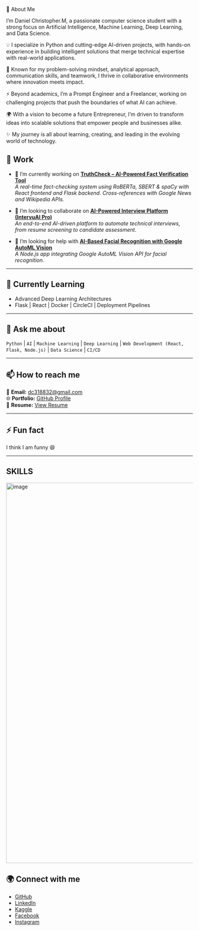 🚀 About Me

I’m Daniel Christopher.M, a passionate computer science student with a strong focus on Artificial Intelligence, Machine Learning, Deep Learning, and Data Science.

💡 I specialize in Python and cutting-edge AI-driven projects, with hands-on experience in building intelligent solutions that merge technical expertise with real-world applications.

🧩 Known for my problem-solving mindset, analytical approach, communication skills, and teamwork, I thrive in collaborative environments where innovation meets impact.

⚡ Beyond academics, I’m a Prompt Engineer and a Freelancer, working on challenging projects that push the boundaries of what AI can achieve.

🌍 With a vision to become a future Entrepreneur, I’m driven to transform ideas into scalable solutions that empower people and businesses alike.

✨ My journey is all about learning, creating, and leading in the evolving world of technology.

## 💼 Work  

- 🔭 I’m currently working on **[TruthCheck – AI-Powered Fact Verification Tool](https://github.com/CHRISDANIEL145/truth-check)**  
  *A real-time fact-checking system using RoBERTa, SBERT & spaCy with React frontend and Flask backend. Cross-references with Google News and Wikipedia APIs.*  

- 👯 I’m looking to collaborate on **[AI-Powered Interview Platform (IntervuAI Pro)](https://github.com/CHRISDANIEL145/AI-Powered_Interview_Platform)**  
  *An end-to-end AI-driven platform to automate technical interviews, from resume screening to candidate assessment.*  

- 🤝 I’m looking for help with **[AI-Based Facial Recognition with Google AutoML Vision](https://github.com/CHRISDANIEL145/AI-Based-Facial-Recognition-with-Google-AutoML-Vision-)**  
  *A Node.js app integrating Google AutoML Vision API for facial recognition.*  

---

## 🌱 Currently Learning  

- Advanced Deep Learning Architectures  
- Flask | React | Docker | CircleCI | Deployment Pipelines  

---

## 💬 Ask me about  

`Python` | `AI` | `Machine Learning` | `Deep Learning` | `Web Development (React, Flask, Node.js)` | `Data Science` | `CI/CD`  

---

## 📫 How to reach me  

📧 **Email:** dc318832@gmail.com  
🌐 **Portfolio:** [GitHub Profile](https://github.com/CHRISDANIEL145)  
📄 **Resume:** [View Resume](https://drive.google.com/drive/folders/10p_dIXSoYw2cl2SCQ8Hd0O06v1WvLuSz?usp=drive_link)  

---

## ⚡ Fun fact  
I think I am funny 😄  

---
## SKILLS
<img width="1024" height="1024" alt="image" src="https://github.com/user-attachments/assets/049d2cc3-0d73-4cd4-a6b2-286d1d95496d" />

## 🌍 Connect with me  

- [GitHub](https://github.com/chrisdaniel145)  
- [LinkedIn](https://www.linkedin.com/in/daniel-christopher-m-9288a7249/)  
- [Kaggle](https://www.kaggle.com/danielchristop)  
- [Facebook](https://www.facebook.com/profile.php?id=100037114594535)  
- [Instagram](https://www.instagram.com/chris_daniel145/)  
